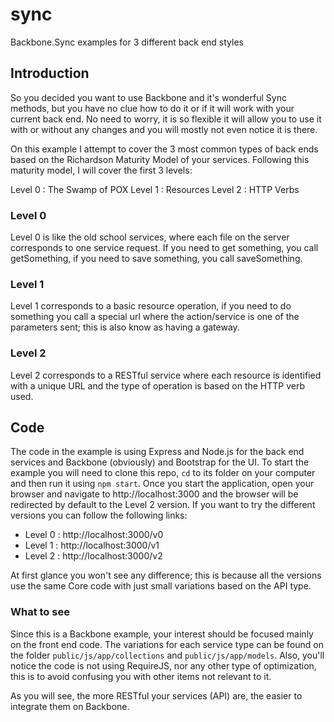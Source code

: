 # sync

Backbone.Sync examples for 3 different back end styles


## Introduction

So you decided you want to use Backbone and it's wonderful Sync methods, but you have no clue how to do it or if it will work with your current back end. No need to worry, it is so flexible it will allow you to use it with or without any changes and you will mostly not even notice it is there.

On this example I attempt to cover the 3 most common types of back ends based on the Richardson Maturity Model of your services. Following this maturity model, I will cover the first 3 levels:

Level 0 : The Swamp of POX
Level 1 : Resources
Level 2 : HTTP Verbs

### Level 0

Level 0 is like the old school services, where each file on the server corresponds to one service request. If you need to get something, you call getSomething, if you need to save something, you call saveSomething.

### Level 1

Level 1 corresponds to a basic resource operation, if you need to do something you call a special url where the action/service is one of the parameters sent; this is also know as having a gateway.

### Level 2

Level 2 corresponds to a RESTful service where each resource is identified with a unique URL and the type of operation is based on the HTTP verb used.

## Code

The code in the example is using Express and Node.js for the back end services and Backbone (obviously) and Bootstrap for the UI. To start the example you will need to clone this repo, `cd` to its folder on your computer and then run it using `npm start`. Once you start the application, open your browser and navigate to http://localhost:3000 and the browser will be redirected by default to the Level 2 version. If you want to try the different versions you can follow the following links:

- Level 0 : http://localhost:3000/v0
- Level 1 : http://localhost:3000/v1
- Level 2 : http://localhost:3000/v2

At first glance you won't see any difference; this is because all the versions use the same Core code with just small variations based on the API type.

### What to see

Since this is a Backbone example, your interest should be focused mainly on the front end code. The variations for each service type can be found on the folder `public/js/app/collections` and `public/js/app/models`. Also, you'll notice the code is not using RequireJS, nor any other type of optimization, this is to avoid confusing you with other items not relevant to it.

As you will see, the more RESTful your services (API) are, the easier to integrate them on Backbone.